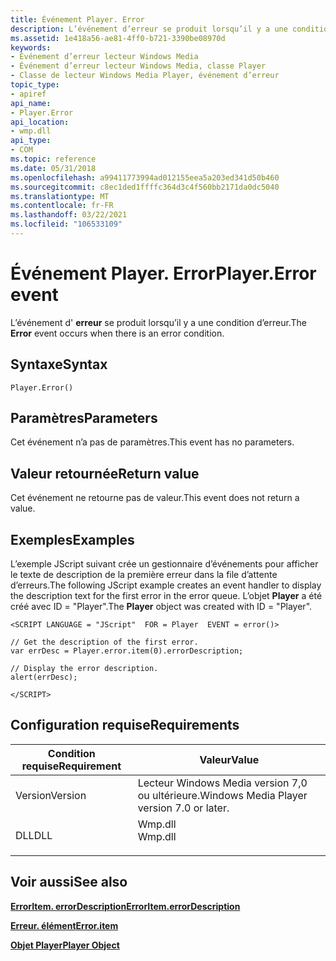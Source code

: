 ```yaml
---
title: Événement Player. Error
description: L’événement d’erreur se produit lorsqu’il y a une condition d’erreur.
ms.assetid: 1e418a56-ae81-4ff0-b721-3390be08970d
keywords:
- Événement d’erreur lecteur Windows Media
- Événement d’erreur lecteur Windows Media, classe Player
- Classe de lecteur Windows Media Player, événement d’erreur
topic_type:
- apiref
api_name:
- Player.Error
api_location:
- wmp.dll
api_type:
- COM
ms.topic: reference
ms.date: 05/31/2018
ms.openlocfilehash: a99411773994ad012155eea5a203ed341d50b460
ms.sourcegitcommit: c8ec1ded1ffffc364d3c4f560bb2171da0dc5040
ms.translationtype: MT
ms.contentlocale: fr-FR
ms.lasthandoff: 03/22/2021
ms.locfileid: "106533109"
---
```

# <a name="playererror-event"></a><span data-ttu-id="c4990-106">Événement Player. Error</span><span class="sxs-lookup"><span data-stu-id="c4990-106">Player.Error event</span></span>

<span data-ttu-id="c4990-107">L’événement d' **erreur** se produit lorsqu’il y a une condition d’erreur.</span><span class="sxs-lookup"><span data-stu-id="c4990-107">The **Error** event occurs when there is an error condition.</span></span>

## <a name="syntax"></a><span data-ttu-id="c4990-108">Syntaxe</span><span class="sxs-lookup"><span data-stu-id="c4990-108">Syntax</span></span>


```JScript
Player.Error()
```



## <a name="parameters"></a><span data-ttu-id="c4990-109">Paramètres</span><span class="sxs-lookup"><span data-stu-id="c4990-109">Parameters</span></span>

<span data-ttu-id="c4990-110">Cet événement n’a pas de paramètres.</span><span class="sxs-lookup"><span data-stu-id="c4990-110">This event has no parameters.</span></span>

## <a name="return-value"></a><span data-ttu-id="c4990-111">Valeur retournée</span><span class="sxs-lookup"><span data-stu-id="c4990-111">Return value</span></span>

<span data-ttu-id="c4990-112">Cet événement ne retourne pas de valeur.</span><span class="sxs-lookup"><span data-stu-id="c4990-112">This event does not return a value.</span></span>

## <a name="examples"></a><span data-ttu-id="c4990-113">Exemples</span><span class="sxs-lookup"><span data-stu-id="c4990-113">Examples</span></span>

<span data-ttu-id="c4990-114">L’exemple JScript suivant crée un gestionnaire d’événements pour afficher le texte de description de la première erreur dans la file d’attente d’erreurs.</span><span class="sxs-lookup"><span data-stu-id="c4990-114">The following JScript example creates an event handler to display the description text for the first error in the error queue.</span></span> <span data-ttu-id="c4990-115">L’objet **Player** a été créé avec ID = "Player".</span><span class="sxs-lookup"><span data-stu-id="c4990-115">The **Player** object was created with ID = "Player".</span></span>


```JScript
<SCRIPT LANGUAGE = "JScript"  FOR = Player  EVENT = error()>

// Get the description of the first error. 
var errDesc = Player.error.item(0).errorDescription;

// Display the error description.
alert(errDesc);

</SCRIPT>

```



## <a name="requirements"></a><span data-ttu-id="c4990-116">Configuration requise</span><span class="sxs-lookup"><span data-stu-id="c4990-116">Requirements</span></span>



| <span data-ttu-id="c4990-117">Condition requise</span><span class="sxs-lookup"><span data-stu-id="c4990-117">Requirement</span></span> | <span data-ttu-id="c4990-118">Valeur</span><span class="sxs-lookup"><span data-stu-id="c4990-118">Value</span></span> |
|--------------------|------------------------------------------------------------------------------------|
| <span data-ttu-id="c4990-119">Version</span><span class="sxs-lookup"><span data-stu-id="c4990-119">Version</span></span><br/> | <span data-ttu-id="c4990-120">Lecteur Windows Media version 7,0 ou ultérieure.</span><span class="sxs-lookup"><span data-stu-id="c4990-120">Windows Media Player version 7.0 or later.</span></span><br/>                              |
| <span data-ttu-id="c4990-121">DLL</span><span class="sxs-lookup"><span data-stu-id="c4990-121">DLL</span></span><br/>     | <dl> <span data-ttu-id="c4990-122"><dt>Wmp.dll</dt></span><span class="sxs-lookup"><span data-stu-id="c4990-122"><dt>Wmp.dll</dt></span></span> </dl> |



## <a name="see-also"></a><span data-ttu-id="c4990-123">Voir aussi</span><span class="sxs-lookup"><span data-stu-id="c4990-123">See also</span></span>

<dl> <dt>

[<span data-ttu-id="c4990-124">**ErrorItem. errorDescription**</span><span class="sxs-lookup"><span data-stu-id="c4990-124">**ErrorItem.errorDescription**</span></span>](erroritem-errordescription.md)
</dt> <dt>

[<span data-ttu-id="c4990-125">**Erreur. élément**</span><span class="sxs-lookup"><span data-stu-id="c4990-125">**Error.item**</span></span>](error-item.md)
</dt> <dt>

[<span data-ttu-id="c4990-126">**Objet Player**</span><span class="sxs-lookup"><span data-stu-id="c4990-126">**Player Object**</span></span>](player-object.md)
</dt> </dl>

 

 





